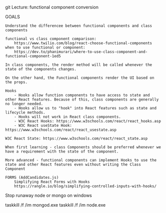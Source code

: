 
git Lecture: functional component conversion 

GOALS

    Understand the differencee between functional components and class components

    functional vs class component comparison: 
        https://www.twilio.com/blog/react-choose-functional-components 
    when to use functional or component:
        https://dev.to/phanimurari/where-to-use-class-component-and-functional-component-1ed5

    In class components, the render method will be called whenever the state of the components changes.

    On the other hand, the Functional components render the UI based on the props.

    Hooks
        - Hooks allow function components to have access to state and other React features. Because of this, class components are generally no longer needed.
        - Hooks allow us to "hook" into React features such as state and lifecycle methods.
        - Hooks will not work in React class components.
        - W3C React Hooks: https://www.w3schools.com/react/react_hooks.asp
        - W3C React useState Hook: https://www.w3schools.com/react/react_usestate.asp

    W3C React State: https://www.w3schools.com/react/react_state.asp

    When first learning - class Components should be preferred whenever we have a requirement with the state of the component.

    More advanced - functional components can implement Hooks to use the state and other React features even without writing the Class Component

    FORMS (AddCandidates.js)
        Simplifying React Forms with Hooks
        https://rangle.io/blog/simplifying-controlled-inputs-with-hooks/



Stop runaway node or mongo on windows

taskkill /f /im mongod.exe
taskkill /f /im node.exe

